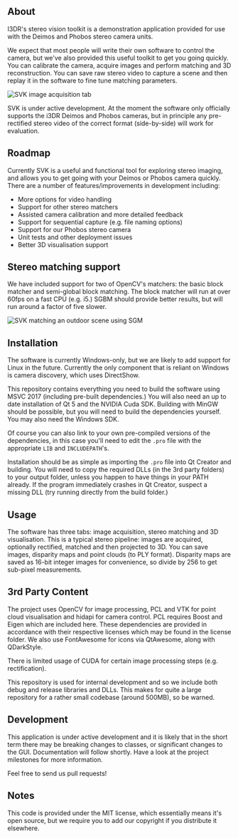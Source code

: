 About
---

I3DR's stereo vision toolkit is a demonstration application provided for use with the Deimos and Phobos stereo camera units.

We expect that most people will write their own software to control the camera, but we've also provided this useful toolkit to get you going quickly. You can calibrate the camera, acquire images and perform matching and 3D reconstruction. You can save raw stereo video to capture a scene and then replay it in the software to fine tune matching parameters.

![SVK image acquisition tab](./docs/images/svk_screenshot.png "SVK Screenshot showing acquisition tab.")

SVK is under active development. At the moment the software only officially supports the i3DR Deimos and Phobos cameras, but in principle any pre-rectified stereo video of the correct format (side-by-side) will work for evaluation.

Roadmap
---

Currently SVK is a useful and functional tool for exploring stereo imaging, and allows you to get going with your Deimos or Phobos camera quickly. There are a number of features/improvements in development including:

- More options for video handling
- Support for other stereo matchers
- Assisted camera calibration and more detailed feedback
- Support for sequential capture (e.g. file naming options)
- Support for our Phobos stereo camera
- Unit tests and other deployment issues
- Better 3D visualisation support

Stereo matching support
---
We have included support for two of OpenCV's matchers: the basic block matcher and semi-global block matching. The block matcher will run at over 60fps on a fast CPU (e.g. i5.) SGBM should provide better results, but will run around a factor of five slower.

![SVK matching an outdoor scene using SGM](./docs/images/svk_screenshot_match.png "SVK used to process an outdoor scene from a stereo video.")


Installation
---

The software is currently Windows-only, but we are likely to add support for Linux in the future. Currently the only component that is reliant on Windows is camera discovery, which uses DirectShow.

This repository contains everything you need to build the software using MSVC 2017 (including pre-built dependencies.) You will also need an up to date installation of Qt 5 and the NVIDIA Cuda SDK. Building with MinGW should be possible, but you will need to build the dependencies yourself. You may also need the Windows SDK.

Of course you can also link to your own pre-compiled versions of the dependencies, in this case you'll need to edit the `.pro` file with the appropriate `LIB` and `INCLUDEPATH`'s.

Installation should be as simple as importing the `.pro` file into Qt Creator and building. You will need to copy the required DLLs (in the 3rd party folders) to your output folder, unless you happen to have things in your PATH already. If the program immediately crashes in Qt Creator, suspect a missing DLL (try running directly from the build folder.)

Usage
---

The software has three tabs: image acquisition, stereo matching and 3D visualisation. This is a typical stereo pipeline: images are acquired, optionally rectified, matched and then projected to 3D. You can save images, disparity maps and point clouds (to PLY format). Disparity maps are saved as 16-bit integer images for convenience, so divide by 256 to get sub-pixel measurements.

3rd Party Content
---
The project uses OpenCV for image processing, PCL and VTK for point cloud visualisation and hidapi for camera control. PCL requires Boost and Eigen which are included here. These dependencies are provided in accordance with their respective licenses which may be found in the license folder. We also use FontAwesome for icons via QtAwesome, along with QDarkStyle.

There is limited usage of CUDA for certain image processing steps (e.g. rectification).

This repository is used for internal development and so we include both debug and release libraries and DLLs. This makes for quite a large repository for a rather small codebase (around 500MB), so be warned.

Development
---

This application is under active development and it is likely that in the short term there may be breaking changes to classes, or significant changes to the GUI. Documentation will follow shortly. Have a look at the project milestones for more information.

Feel free to send us pull requests!

Notes
---
This code is provided under the MIT license, which essentially means it's open source, but we require you to add our copyright if you distribute it elsewhere.
